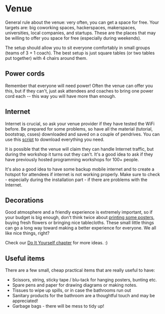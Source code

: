 # Venue

General rule about the venue: very often, you can get a space for free. Your targets are: big coworking spaces, hackerspaces, makerspaces, universities, local companies, and startups. These are the places that may be willing to offer you space for free (especially during weekends).

The setup should allow you to sit everyone comfortably in small groups (teams of 3 + 1 coach). The best setup is just square tables (or two tables put together) with 4 chairs around them.

## Power cords

Remember that everyone will need power! Often the venue can offer you this, but if they can't, just ask attendees and coaches to bring one power cord each -- this way you will have more than enough.

## Internet

Internet is crucial, so ask your venue provider if they have tested the WiFi before. Be prepared for some problems, so have all the material (tutorial, bootstrap, csses) downloaded and saved on a couple of pendrives. You can use this [script](https://pypi.python.org/pypi/djangogirls_usbgenerator/) to download everything you need.

It is possible that the venue will claim they can handle Internet traffic, but during the workshop it turns out they can't. It's a good idea to ask if they have previously hosted programming workshops for 100+ people. 

It's also a good idea to have some backup mobile internet and to create a hotspot for attendees if internet is not working properly. Make sure to check - especially during the installation part - if there are problems with the Internet.

## Decorations

Good atmosphere and a friendly experience is extremely important, so if your budget is big enough, don't think twice about [printing some posters](../../resources/README.md), buying fresh flowers or bringing nice tablecloths. These small little things can go a long way toward making a better experience for everyone. We all like nice things, right?

Check our [Do It Yourself chapter](../../diy/decoration.md) for more ideas. :)

## Useful items

There are a few small, cheap practical items that are really useful to have:
 * Scissors, string, sticky tape / blu-tack for hanging posters, bunting etc.
 * Spare pens and paper for drawing diagrams or making notes.
 * Tissues to wipe up spills, or in case the bathrooms run out
 * Sanitary products for the bathroom are a thoughtful touch and may be appreciated!
 * Garbage bags - there will be mess to tidy up!
